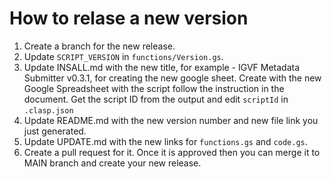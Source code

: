 # How to relase a new version

1. Create a branch for the new release.
2. Update `SCRIPT_VERSION` in `functions/Version.gs`.
3. Update INSALL.md with the new title, for example - IGVF Metadata Submitter v0.3.1, for creating the new google sheet. Create with the new Google Spreadsheet with the script follow the instruction in the document. Get the script ID from the output and edit `scriptId` in `.clasp.json`
4. Update README.md with the new version number and new file link you just generated.
5. Update UPDATE.md with the new links for `functions.gs` and `code.gs`.
6. Create a pull request for it. Once it is approved then you can merge it to MAIN branch and create your new release.
